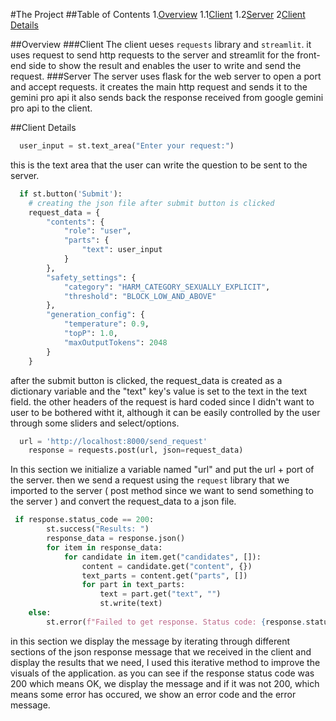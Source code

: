 #The Project
##Table of Contents
1.[Overview](#overview)
  1.1[Client](#client)
  1.2[Server](#server)
2[Client Details](#client-details)

##Overview
###Client
The client ueses ` requests ` library and ` streamlit `.
it uses request to send http requests to the server and streamlit for the front-end side to show the result and enables the user to write and send the request.
###Server
The server uses flask for the web server to open a port and accept requests. it creates the main http request and sends it to the gemini pro api
it also sends back the response received from google gemini pro api to the client.

##Client Details
```python
  user_input = st.text_area("Enter your request:")
```
this is the text area that the user can write the question to be sent to the server.
```python
  if st.button('Submit'):
    # creating the json file after submit button is clicked
    request_data = {
        "contents": {
            "role": "user",
            "parts": {
                "text": user_input
            }
        },
        "safety_settings": {
            "category": "HARM_CATEGORY_SEXUALLY_EXPLICIT",
            "threshold": "BLOCK_LOW_AND_ABOVE"
        },
        "generation_config": {
            "temperature": 0.9,
            "topP": 1.0,
            "maxOutputTokens": 2048
        }
    }
```
after the submit button is clicked, the request_data is created as a dictionary variable and the "text" key's value is set to the text in the text field.
the other headers of the request is hard coded since I didn't want to user to be bothered witht it, although it can be easily controlled by the user through some sliders and select/options.
```python
  url = 'http://localhost:8000/send_request'
    response = requests.post(url, json=request_data)
```
In this section we initialize a variable named "url" and put the url + port of the server.
then we send a request using the `request` library that we imported to the server ( post method since we want to send something to the server ) and convert the request_data to a json file.
```python
 if response.status_code == 200:
        st.success("Results: ")
        response_data = response.json()
        for item in response_data:
            for candidate in item.get("candidates", []):
                content = candidate.get("content", {})
                text_parts = content.get("parts", [])
                for part in text_parts:
                    text = part.get("text", "")
                    st.write(text)
    else:
        st.error(f"Failed to get response. Status code: {response.status_code}")
```
in this section we display the message by iterating through different sections of the json response message that we received in the client and display the results that we need,
I used this iterative method to improve the visuals of the application.
as you can see if the response status code was 200 which means OK, we display the message and if it was not 200, which means some error has occured, we show an error code and the error message.

